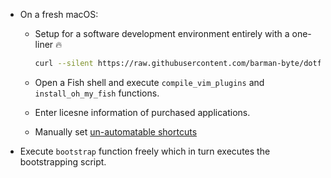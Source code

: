 
* On a fresh macOS:

  * Setup for a software development environment entirely with a one-liner 🔥
    ```bash
    curl --silent https://raw.githubusercontent.com/barman-byte/dotfiles/master/bootstrap.sh | bash
    ```

  * Open a Fish shell and execute `compile_vim_plugins` and `install_oh_my_fish` functions.
  * Enter licesne information of purchased applications.
  * Manually set [un-automatable shortcuts](https://github.com/barman-byte/dotfiles/blob/master/shortcuts/shortcuts.md#un-automatable-shortcuts)

* Execute `bootstrap` function freely which in turn executes the bootstrapping script.
